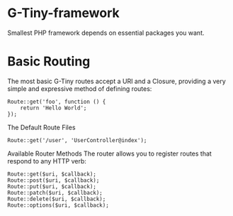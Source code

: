 # G-Tiny-framework
Smallest PHP framework depends on essential packages you want.



# Basic Routing
The most basic G-Tiny routes accept a URI and a Closure, providing a very simple and expressive method of defining routes:

```
Route::get('foo', function () {
    return 'Hello World';
});
```

The Default Route Files
```
Route::get('/user', 'UserController@index');
```


Available Router Methods
The router allows you to register routes that respond to any HTTP verb:

```
Route::get($uri, $callback);
Route::post($uri, $callback);
Route::put($uri, $callback);
Route::patch($uri, $callback);
Route::delete($uri, $callback);
Route::options($uri, $callback);
```
